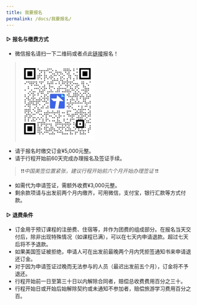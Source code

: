 ```yaml
---
title: 我要报名
permalink: /docs/我要报名/
---
```


#### ▷ 报名与缴费方式
* 微信报名请扫一下二维码或者点此[链接](https://docs.qq.com/form/page/DSG5Oc3lKYWpTamtL)报名！

> <img src="/img/报名表二维码.jpg" width="200px" />

* 请于报名时缴交订金¥5,000元整。 <br>
* 请于行程开始前60天完成办理报名及签证手续。
> ❗️❗️*中国美签位置紧张，建议行程开始前六个月开始办理签证* ❗️❗️
* 如需代为申请签证，需额外收费¥3,000元整。
* 剩余款项请与出发前两个月内缴齐，可用微信，支付宝，银行汇款等方式付款。

#### ▷ 退费条件

* 订金用于预订课程的注册费、住宿等，并作为团费的组成部分。在报名当天交付后，除非出现特殊情况（如课程已满），可以在七天内申请退款。超过七天后将不予退款。
* 如果美国签证被拒绝，申请人可在出发前最晚两个月内凭拒签通知书来申请退还订金。
* 对于因为申请签证过晚而无法参与的人员（最迟出发前五个月），订金将不予退还。
* 行程开始前一日至第三十日以内解除合同者，赔偿总收费费用百分之三十。
* 行程开始日或开始后始解除契约或未通知不参加者，赔偿旅游学习费用百分之百。
